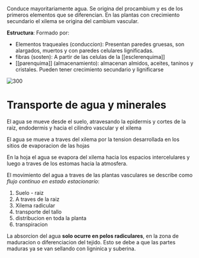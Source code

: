 Conduce mayoritariamente agua.
Se origina del procambium y es de los primeros elementos que se diferencian. En las plantas con crecimiento secundario el xilema se origina del cambium vascular.

**Estructura**:
Formado por:
- Elementos traqueales (conduccion): Presentan paredes gruesas, son alargados, muertos y con paredes celulares lignificadas.
- fibras (sosten): A partir de las celulas de la [[esclerenquima]] 
- [[parenquima]] (almacenamiento): almacenan almidos, aceites, taninos y cristales. Pueden tener crecimiento secundario y lignificarse

![300](https://i.imgur.com/WLSVLxi.png)

# Transporte de agua y minerales

El agua se mueve desde el suelo, atravesando la epidermis y cortes de la raiz, endodermis y hacia el cilindro vascular y el xilema

El agua se mueve a traves del xilema por la tension desarrollada en los sitios de evaporacion de las hojas

En la hoja el agua se evapora del xilema hacia los espacios intercelulares y luego a traves de los estomas hacia la atmosfera.

El movimiento del agua a traves de las plantas vasculares se describe como *flujo continuo en estado estacionario*:

1. Suelo - raiz
2. A traves de la raiz 
3. Xilema radicular
4. transporte del tallo 
5. distribucion en toda la planta
6. transpiracion

La absorcion del agua **solo ocurre en pelos radiculares**, en la zona de maduracion o diferenciacion del tejido. Esto se debe a que las partes maduras ya se van sellando con ligninica y suberina.